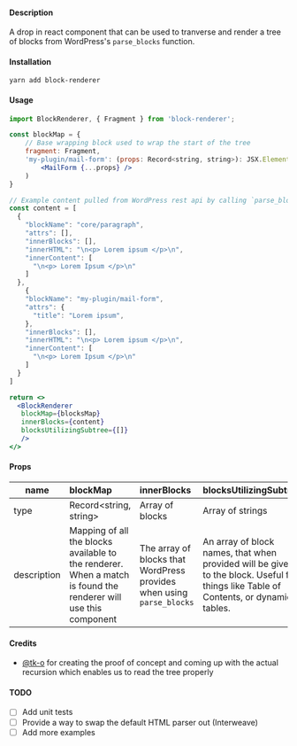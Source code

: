 #### Description
A drop in react component that can be used to tranverse and render a tree of blocks from WordPress's `parse_blocks` function.


#### Installation
`yarn add block-renderer`


#### Usage
```jsx
import BlockRenderer, { Fragment } from 'block-renderer';

const blockMap = {
    // Base wrapping block used to wrap the start of the tree
    fragment: Fragment,
    'my-plugin/mail-form': (props: Record<string, string>): JSX.Element => (
        <MailForm {...props} />
    )
}

// Example content pulled from WordPress rest api by calling `parse_blocks`
const content = [
  {
    "blockName": "core/paragraph",
    "attrs": [],
    "innerBlocks": [],
    "innerHTML": "\n<p> Lorem ipsum </p>\n",
    "innerContent": [
      "\n<p> Lorem Ipsum </p>\n"
    ]
  },
    {
    "blockName": "my-plugin/mail-form",
    "attrs": {
      "title": "Lorem ipsum",
    },
    "innerBlocks": [],
    "innerHTML": "\n<p> Lorem ipsum </p>\n",
    "innerContent": [
      "\n<p> Lorem Ipsum </p>\n"
    ]
  }
]

return <>
  <BlockRenderer
   blockMap={blocksMap}
   innerBlocks={content}
   blocksUtilizingSubtree={[]}
   />
</>

```


#### Props

|name | blockMap | innerBlocks |  blocksUtilizingSubtree |
|---|:---|:---|:---|
| type  | Record<string, string>  | Array of blocks  | Array of strings  |
| description  | Mapping of all the blocks available to the renderer. When a match is found the renderer will use this component  | The array of blocks that WordPress provides when using `parse_blocks`   | An array of block names, that when provided will be given to the block. Useful for things like Table of Contents, or dynamic tables.        |


#### Credits
- [@tk-o](https://github.com/tk-o) for creating the proof of concept and coming up with the actual recursion which
  enables us to read the tree properly

#### TODO
- [ ] Add unit tests
- [ ] Provide a way to swap the default HTML parser out (Interweave)
- [ ] Add more examples
